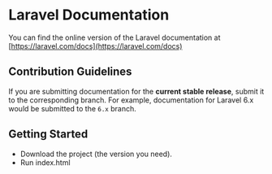 # Laravel Documentation

You can find the online version of the Laravel documentation at [https://laravel.com/docs](https://laravel.com/docs)


## Contribution Guidelines
If you are submitting documentation for the **current stable release**, submit it to the corresponding branch. For example, documentation for Laravel 6.x would be submitted to the `6.x` branch.

## Getting Started
* Download the project (the version you need).
* Run index.html

